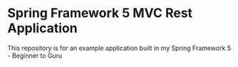 # Spring Framework 5 MVC Rest Application

This repository is for an example application built in my Spring Framework 5 - Beginner to Guru
